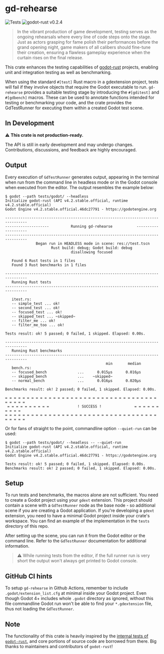 # gd-rehearse
![Tests](https://github.com/StatisMike/gd-rehearse/actions/workflows/tests.yaml/badge.svg)
![godot-rust v0.2.4](https://img.shields.io/badge/godot--rust-v0.2.4-blue?style=plastic)

>In the vibrant production of game development, testing serves as the ongoing rehearsals where every line of code steps onto the stage. Just as actors grasping for fame polish their performances before the grand opening night, game makers of all calibers should fine-tune their creation, ensuring a flawless gameplay experience when the curtain rises on the final release.

This crate enhances the testing capabilities of [godot-rust](https://github.com/godot-rust/gdext) projects, enabling unit 
and integration testing as well as benchmarking.

When using the standard `#[test]` Rust macro in a gdextension project, tests will fail if they involve objects that require the Godot executable to run. `gd-rehearse` provides a suitable testing stage by introducing the `#[gditest]` and `#[gdbench]` macros. These can be used to annotate functions intended for testing or benchmarking your code, and the crate provides the GdTestRunner for executing them within a created Godot test scene.

## In Development

⚠️ **This crate is not production-ready.**

The API is still in early development and may undergo changes. Contributions, discussions, and feedback are highly encouraged.

## Output

Every execution of `GdTestRunner` generates output, appearing in the terminal when run from the command line in headless mode 
or in the Godot console when executed from the editor. The output resembles the example below:

```
$ godot --path tests/godot/ --headless
Initialize godot-rust (API v4.2.stable.official, runtime v4.2.stable.official)
Godot Engine v4.2.stable.official.46dc27791 - https://godotengine.org

--------------------------------------------------------------------------------
--------------------          Running gd-rehearse           --------------------
--------------------------------------------------------------------------------
              Began run in HEADLESS mode in scene: res://test.tscn              
                     Rust build: debug; Godot build: debug                      
                              disallowing focused                               

   Found 6 Rust tests in 1 files
   Found 3 Rust benchmarks in 1 files

--------------------------------------------------------------------------------
   Running Rust tests
--------------------------------------------------------------------------------

   itest.rs:
   -- simple_test ... ok!
   -- second_test ... ok!
   -- focused_test ... ok!
   -- skipped_test ... ~skipped~
   -- filter_me ... ok!
   -- filter_me_too ... ok!

Tests result: ok! 5 passed; 0 failed, 1 skipped. Elapsed: 0.00s.

--------------------------------------------------------------------------------
   Running Rust benchmarks
--------------------------------------------------------------------------------
                                              min       median
   bench.rs:
   -- focused_bench              ...      0.015μs      0.016μs
   -- skipped_bench              ...    ~skipped~
   -- normal_bench               ...      0.016μs      0.020μs

Benchmarks result: ok! 2 passed; 0 failed, 1 skipped. Elapsed: 0.00s.

= = = = = = = = = = = = = = = = = = = = = = = = = = = = = = = = = = = = = = = = 
 = = = = = = = = = =             ! SUCCESS !               = = = = = = = = = =
= = = = = = = = = = = = = = = = = = = = = = = = = = = = = = = = = = = = = = = =
```

Or for fans of straight to the point, commandline option `--quiet-run` can be used:

```
$ godot --path tests/godot/ --headless -- --quiet-run
Initialize godot-rust (API v4.2.stable.official, runtime v4.2.stable.official)
Godot Engine v4.2.stable.official.46dc27791 - https://godotengine.org
 
Tests result: ok! 5 passed; 0 failed, 1 skipped. Elapsed: 0.00s.
Benchmarks result: ok! 2 passed; 0 failed, 1 skipped. Elapsed: 0.00s.
```

## Setup

To run tests and benchmarks, the macros alone are not sufficient. You need to create a Godot project using your `gdext` 
extension. This project should contain a scene with a `GdTestRunner` node as the base node - so additional scene if you 
are creating a Godot application. If you're developing a `gdext` extension, you need to have a minimal Godot project inside your 
crate's workspace. You can find an example of the implementation in the `tests` directory of this repo.

After setting up the scene, you can run it from the Godot editor or the command line. Refer to the `GdTestRunner` documentation 
for additional information.

> ⚠️ While running tests from the editor, if the full runner run is very short the output won't always get printed to Godot
console.

## GitHub CI hints

To setup `gd-rehearse` in Github Actions, remember to include `.godot/extension_list.cfg` at minimal inside your Godot project. 
Even though Godot 4+ includes whole `.godot` directory as ignored, without this file commandline Godot run won't be able to 
find your `*.gdextension` file, thus not loading the `GdTestRunner`. 

## Note

The functionality of this crate is heavily inspired by the [internal tests of `godot-rust`](https://github.com/godot-rust/gdext/tree/master/itest), 
and core portions of source code are borrowed from there. Big thanks to maintainers and contributors of `godot-rust`!